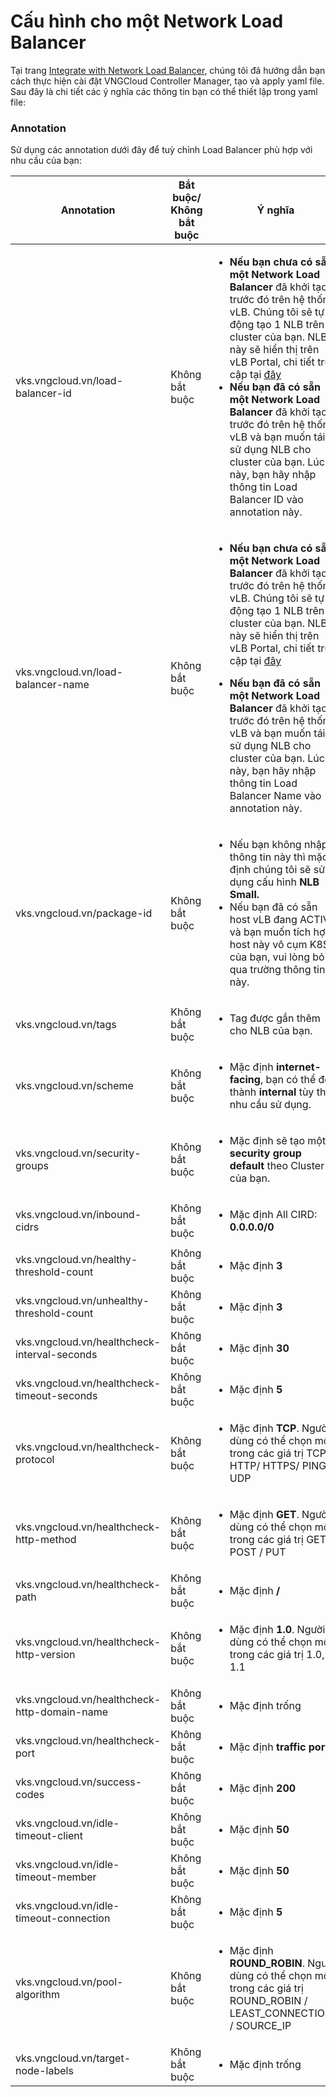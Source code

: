 # Cấu hình cho một Network Load Balancer

Tại trang [Integrate with Network Load Balancer](https://docs-admin.vngcloud.vn/display/VKSVI/Integrate+with+Network+Load+Balancer), chúng tôi đã hướng dẫn bạn cách thực hiện cài đặt VNGCloud Controller Manager, tạo và apply yaml file. Sau đây là chi tiết các ý nghĩa các thông tin bạn có thể thiết lập trong yaml file:

### Annotation <a href="#configureforanetworkloadbalancer-annotation" id="configureforanetworkloadbalancer-annotation"></a>

Sử dụng các annotation dưới đây để tuỳ chỉnh Load Balancer phù hợp với nhu cầu của bạn:

<table><thead><tr><th width="170">Annotation</th><th width="230">Bắt buộc/ Không bắt buộc</th><th>Ý nghĩa</th></tr></thead><tbody><tr><td>vks.vngcloud.vn/load-balancer-id</td><td>Không bắt buộc</td><td><ul><li><strong>Nếu bạn chưa có sẵn một Network Load Balancer</strong> đã khởi tạo trước đó trên hệ thống vLB. Chúng tôi sẽ tự động tạo 1 NLB trên cluster của bạn. NLB này sẽ hiển thị trên vLB Portal, chi tiết truy cập tại <a href="https://hcm-3.console.vngcloud.vn/vserver/load-balancer/vlb">đây</a></li><li><strong>Nếu bạn đã có sẵn một Network Load Balancer</strong> đã khởi tạo trước đó trên hệ thống vLB và bạn muốn tái sử dụng NLB cho cluster của bạn. Lúc này, bạn hãy nhập thông tin Load Balancer ID vào annotation này. </li></ul></td></tr><tr><td>vks.vngcloud.vn/load-balancer-name</td><td>Không bắt buộc</td><td><p></p><ul><li><strong>Nếu bạn chưa có sẵn một Network Load Balancer</strong> đã khởi tạo trước đó trên hệ thống vLB. Chúng tôi sẽ tự động tạo 1 NLB trên cluster của bạn. NLB này sẽ hiển thị trên vLB Portal, chi tiết truy cập tại <a href="https://hcm-3.console.vngcloud.vn/vserver/load-balancer/vlb">đây</a></li></ul><ul><li><strong>Nếu bạn đã có sẵn một Network Load Balancer</strong> đã khởi tạo trước đó trên hệ thống vLB và bạn muốn tái sử dụng NLB cho cluster của bạn. Lúc này, bạn hãy nhập thông tin Load Balancer Name vào annotation này. </li></ul></td></tr><tr><td>vks.vngcloud.vn/package-id</td><td>Không bắt buộc</td><td><ul><li>Nếu bạn không nhập thông tin này thì mặc định chúng tôi sẽ sử dụng cấu hình <strong>NLB Small.</strong></li><li>Nếu bạn đã có sẵn host vLB đang ACTIVE và bạn muốn tích hợp host này vô cụm K8S của bạn, vui lòng bỏ qua trường thông tin này.</li></ul></td></tr><tr><td>vks.vngcloud.vn/tags</td><td>Không bắt buộc</td><td><ul><li>Tag được gắn thêm cho NLB của bạn.</li></ul></td></tr><tr><td>vks.vngcloud.vn/scheme</td><td>Không bắt buộc</td><td><ul><li>Mặc định <strong>internet-facing</strong>, bạn có thể đổi thành <strong>internal</strong> tùy theo nhu cầu sử dụng.</li></ul></td></tr><tr><td>vks.vngcloud.vn/security-groups</td><td>Không bắt buộc</td><td><ul><li>Mặc định sẽ tạo một <strong>security group default</strong> theo Cluster của bạn.</li></ul></td></tr><tr><td>vks.vngcloud.vn/inbound-cidrs</td><td>Không bắt buộc</td><td><ul><li>Mặc định All CIRD: <strong>0.0.0.0/0</strong></li></ul></td></tr><tr><td>vks.vngcloud.vn/healthy-threshold-count</td><td>Không bắt buộc</td><td><ul><li>Mặc định <strong>3</strong></li></ul></td></tr><tr><td>vks.vngcloud.vn/unhealthy-threshold-count</td><td>Không bắt buộc</td><td><ul><li>Mặc định <strong>3</strong></li></ul></td></tr><tr><td>vks.vngcloud.vn/healthcheck-interval-seconds</td><td>Không bắt buộc</td><td><ul><li>Mặc định <strong>30</strong></li></ul></td></tr><tr><td>vks.vngcloud.vn/healthcheck-timeout-seconds</td><td>Không bắt buộc</td><td><ul><li>Mặc định <strong>5</strong></li></ul></td></tr><tr><td>vks.vngcloud.vn/healthcheck-protocol</td><td>Không bắt buộc</td><td><ul><li>Mặc định <strong>TCP</strong>. Người dùng có thể chọn một trong các giá trị TCP/ HTTP/ HTTPS/ PING-UDP</li></ul></td></tr><tr><td>vks.vngcloud.vn/healthcheck-http-method</td><td>Không bắt buộc</td><td><ul><li>Mặc định <strong>GET</strong>. Người dùng có thể chọn một trong các giá trị GET / POST / PUT</li></ul></td></tr><tr><td>vks.vngcloud.vn/healthcheck-path</td><td>Không bắt buộc</td><td><ul><li>Mặc định <strong>/</strong></li></ul></td></tr><tr><td>vks.vngcloud.vn/healthcheck-http-version</td><td>Không bắt buộc</td><td><ul><li>Mặc định <strong>1.0</strong>. Người dùng có thể chọn một trong các giá trị 1.0, 1.1</li></ul></td></tr><tr><td>vks.vngcloud.vn/healthcheck-http-domain-name</td><td>Không bắt buộc</td><td><ul><li>Mặc định trống</li></ul></td></tr><tr><td>vks.vngcloud.vn/healthcheck-port</td><td>Không bắt buộc</td><td><ul><li>Mặc định <strong>traffic port</strong></li></ul></td></tr><tr><td>vks.vngcloud.vn/success-codes</td><td>Không bắt buộc</td><td><ul><li>Mặc định <strong>200</strong></li></ul></td></tr><tr><td>vks.vngcloud.vn/idle-timeout-client</td><td>Không bắt buộc</td><td><ul><li>Mặc định <strong>50</strong></li></ul></td></tr><tr><td>vks.vngcloud.vn/idle-timeout-member</td><td>Không bắt buộc</td><td><ul><li>Mặc định <strong>50</strong></li></ul></td></tr><tr><td>vks.vngcloud.vn/idle-timeout-connection</td><td>Không bắt buộc</td><td><ul><li>Mặc định <strong>5</strong></li></ul></td></tr><tr><td>vks.vngcloud.vn/pool-algorithm</td><td>Không bắt buộc</td><td><ul><li>Mặc định <strong>ROUND_ROBIN</strong>. Người dùng có thể chọn một trong các giá trị ROUND_ROBIN / LEAST_CONNECTIONS / SOURCE_IP</li></ul></td></tr><tr><td>vks.vngcloud.vn/target-node-labels</td><td>Không bắt buộc</td><td><ul><li>Mặc định trống</li></ul></td></tr></tbody></table>
